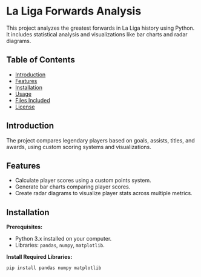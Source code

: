 # La Liga Forwards Analysis

This project analyzes the greatest forwards in La Liga history using Python. It includes statistical analysis and visualizations like bar charts and radar diagrams.

## Table of Contents

- [Introduction](#introduction)
- [Features](#features)
- [Installation](#installation)
- [Usage](#usage)
- [Files Included](#files-included)
- [License](#license)

## Introduction

The project compares legendary players based on goals, assists, titles, and awards, using custom scoring systems and visualizations.

## Features

- Calculate player scores using a custom points system.
- Generate bar charts comparing player scores.
- Create radar diagrams to visualize player stats across multiple metrics.

## Installation

**Prerequisites:**

- Python 3.x installed on your computer.
- Libraries: `pandas`, `numpy`, `matplotlib`.

**Install Required Libraries:**

```bash
pip install pandas numpy matplotlib
